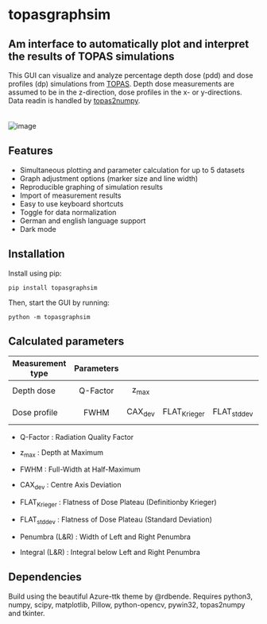 # topasgraphsim

## Am interface to automatically plot and interpret the results of TOPAS simulations

This GUI can visualize and analyze percentage depth dose (pdd) and dose profiles (dp) simulations from [TOPAS](http://www.topasmc.org/). Depth dose measurements are assumed to be in the z-direction, dose profiles in the x- or y-directions. Data readin is handled by [topas2numpy](https://github.com/davidchall/topas2numpy).
<br></br>          
![image](https://user-images.githubusercontent.com/87897942/150624839-cd4fa333-b52e-43a9-98ca-6f3a2e41340a.png)

## Features

 - Simultaneous plotting and parameter calculation for up to 5 datasets
 - Graph adjustment options (marker size and line width)
 - Reproducible graphing of simulation results
 - Import of measurement results
 - Easy to use keyboard shortcuts
 - Toggle for data normalization
 - German and english language support
 - Dark mode

## Installation

Install using pip:

```console
pip install topasgraphsim     
```
     
Then, start the GUI by running:
     
```console
python -m topasgraphsim
```
     
## Calculated parameters

| Measurement type | Parameters |                   |                        |                       |                |                |
| ---------------- | :--------: | :---------------: | :--------------------: | :-------------------: | :------------: | :------------: |
|                  |            |                   |                        |                       |                |                |
| Depth dose       |  Q-Factor  |  z<sub>max</sub>  |                        |                       |                |                |
|                  |            |                   |                        |                       |                |                |
| Dose profile     |    FWHM    | CAX<sub>dev</sub> | FLAT<sub>Krieger</sub> | FLAT<sub>stddev</sub> | Penumbra (L&R) | Integral (L&R) |

- Q-Factor : Radiation Quality Factor
- z<sub>max</sub> : Depth at Maximum

- FWHM : Full-Width at Half-Maximum
- CAX<sub>dev</sub> : Centre Axis Deviation
- FLAT<sub>Krieger</sub> : Flatness of Dose Plateau (Definitionby Krieger)
- FLAT<sub>stddev</sub> : Flatness of Dose Plateau (Standard Deviation)
- Penumbra (L&R) : Width of Left and Right Penumbra
- Integral (L&R) : Integral below Left and Right Penumbra
     
## Dependencies

Build using the beautiful Azure-ttk theme by @rdbende.
Requires python3, numpy, scipy, matplotlib, Pillow, python-opencv, pywin32, topas2numpy and tkinter.
